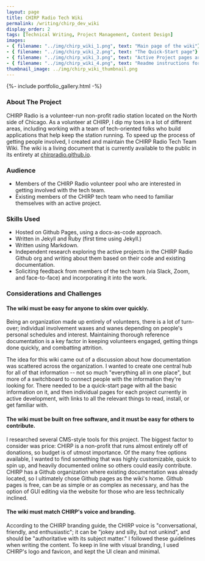 ```yaml
---
layout: page
title: CHIRP Radio Tech Wiki
permalink: /writing/chirp_dev_wiki
display_order: 2
tags: [Technical Writing, Project Management, Content Design]
images:
- { filename: "../img/chirp_wiki_1.png", text: "Main page of the wiki"}
- { filename: "../img/chirp_wiki_2.png", text: "The Quick-Start page"}
- { filename: "../img/chirp_wiki_3.png", text: "Active Project pages are nested under their own category"}
- { filename: "../img/chirp_wiki_4.png", text: "Readme instructions for contributing to the wiki"}
thumbnail_image: ../img/chirp_wiki_thumbnail.png
---
```


{%- include portfolio_gallery.html -%}

### About The Project
CHIRP Radio is a volunteer-run non-profit radio station located on the North side of Chicago. As a volunteer at CHIRP, I dip my toes in a lot of different areas, including working with a team of tech-oriented folks who build applications that help keep the station running. To speed up the process of getting people involved, I created and maintain the CHIRP Radio Tech Team Wiki. The wiki is a living document that is currently available to the public in its entirety at [chirpradio.github.io](https://chirpradio.github.io/).

### Audience
* Members of the CHIRP Radio volunteer pool who are interested in getting involved with the tech team.
* Existing members of the CHIRP tech team who need to familiar themselves with an active project.

### Skills Used
* Hosted on Github Pages, using a docs-as-code approach.
* Written in Jekyll and Ruby (first time using Jekyll.)
* Written using Markdown.
* Independent research exploring the active projects in the CHIRP Radio Github org and writing about them based on their code and existing documentation.
* Soliciting feedback from members of the tech team (via Slack, Zoom, and face-to-face) and incorporating it into the work.

### Considerations and Challenges

#### The wiki must be easy for anyone to skim over quickly.
Being an organization made up entirely of volunteers, there is a lot of turn-over; individual involvement waxes and wanes depending on people's personal schedules and interest. Maintaining thorough reference documentation is a key factor in keeping volunteers engaged, getting things done quickly, and combatting attrition.

The idea for this wiki came out of a discussion about how documentation was scattered across the organization. I wanted to create one central hub for all of that information -- not so much "everything all in one place", but more of a switchboard to connect people with the information they're looking for. There needed to be a quick-start page with all the basic information on it, and then individual pages for each project currently in active development, with links to all the relevant things to read, install, or get familiar with.

#### The wiki must be built on free software, and it must be easy for others to contribute.
I researched several CMS-style tools for this project. The biggest factor to consider was price: CHIRP is a non-profit that runs almost entirely off of donations, so budget is of utmost importance. Of the many free options available, I wanted to find something that was highly customizable, quick to spin up, and heavily documented online so others could easily contribute. CHIRP has a Github organization where existing documentation was already located, so I ultimately chose Github pages as the wiki's home. Github pages is free, can be as simple or as complex as necessary, and has the option of GUI editing via the website for those who are less technically inclined.

#### The wiki must match CHIRP's voice and branding.
According to the CHIRP branding guide, the CHIRP voice is "conversational, friendly, and enthusiastic"; it can be "jokey and silly, but not unkind", and should be "authoritative with its subject matter." I followed these guidelines when writing the content. To keep in line with visual branding, I used CHIRP's logo and favicon, and kept the UI clean and minimal.